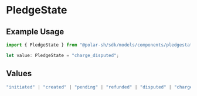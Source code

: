 # PledgeState

## Example Usage

```typescript
import { PledgeState } from "@polar-sh/sdk/models/components/pledgestate.js";

let value: PledgeState = "charge_disputed";
```

## Values

```typescript
"initiated" | "created" | "pending" | "refunded" | "disputed" | "charge_disputed" | "cancelled"
```